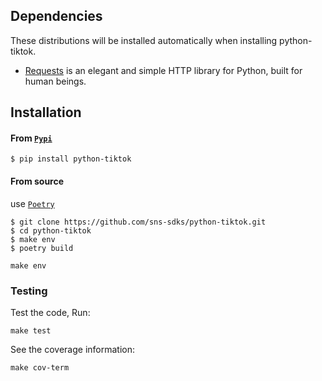 ## Dependencies

These distributions will be installed automatically when installing python-tiktok.

- [Requests](https://2.python-requests.org/en/master/) is an elegant and simple HTTP library for Python, built for human beings.

## Installation

#### From [`Pypi`](https://pypi.org/project/python-tiktok/)

``` shell
$ pip install python-tiktok
```

#### From source

use [`Poetry`](https://python-poetry.org/)

``` shell
$ git clone https://github.com/sns-sdks/python-tiktok.git
$ cd python-tiktok
$ make env
$ poetry build
```

```shell
make env
```

### Testing

Test the code, Run:

```shell
make test
```

See the coverage information:

```shell
make cov-term
```

